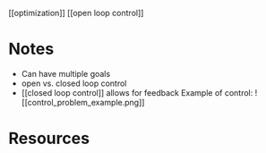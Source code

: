 [[optimization]]
[[open loop control]]

# Notes
- Can have multiple goals
- open vs. closed loop control
- [[closed loop control]] allows for feedback
Example of control:
![[control_problem_example.png]]


# Resources